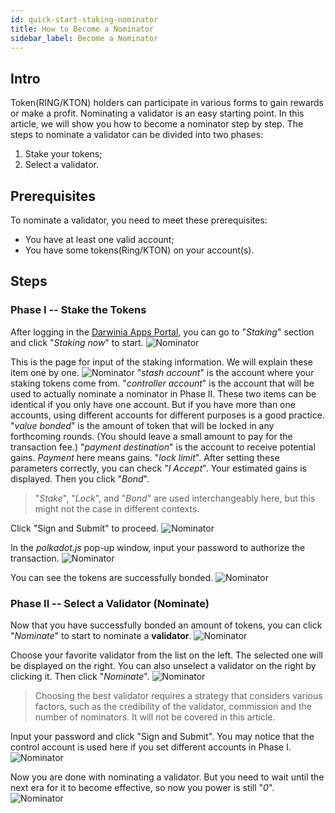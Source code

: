 ```yaml
---
id: quick-start-staking-nominator
title: How to Become a Nominator
sidebar_label: Become a Nominator
---
```


## Intro

Token(RING/KTON) holders can participate in various forms to gain rewards or make a profit. Nominating a validator is an easy starting point. In this article, we will show you how to become a nominator step by step. The steps to nominate a validator can be divided into two phases:
1. Stake your tokens;
2. Select a validator.

## Prerequisites

To nominate a validator, you need to meet these prerequisites:
- You have at least one valid account;
- You have some tokens(Ring/KTON) on your account(s).

## Steps

### Phase I -- Stake the Tokens

After logging in the [Darwinia Apps Portal](https://apps.darwinia.network), you can go to "*Staking*" section and click "*Staking now*" to start.
![Nominator](assets/quick_start/darwinia-staking-nominator-01.png)

This is the page for input of the staking information. We will explain these item one by one.
![Nominator](assets/quick_start/darwinia-staking-nominator-02.png)
"*stash account*" is the account where your staking tokens come from. "*controller account*" is the account that will be used to actually nominate a nominator in Phase II. These two items can be identical if you only have one account. But if you have more than one accounts, using different accounts for different purposes is a good practice. "*value bonded*" is the amount of token that will be locked in any forthcoming rounds. (You should leave a small amount to pay for the transaction fee.) "*payment destination*" is the account to receive potential gains. *Payment* here means gains. "*lock limit*". After setting these parameters correctly, you can check "*I Accept*". Your estimated gains is displayed. Then you click "*Bond*". 
> "*Stake*", "*Lock*", and "*Bond*" are used interchangeably here, but this might not the case in different contexts.

Click "Sign and Submit" to proceed.
![Nominator](assets/quick_start/darwinia-staking-nominator-03.png)

In the *polkadot.js* pop-up window, input your password to authorize the transaction.
![Nominator](assets/quick_start/darwinia-staking-nominator-04.png)

You can see the tokens are successfully bonded.
![Nominator](assets/quick_start/darwinia-staking-nominator-05.png)

### Phase II -- Select a Validator (Nominate)

Now that you have successfully bonded an amount of tokens, you can click "*Nominate*" to start to nominate a **validator**.
![Nominator](assets/quick_start/darwinia-staking-nominator-11.png)

Choose your favorite validator from the list on the left. The selected one will be displayed on the right. You can also unselect a validator on the right by clicking it. Then click "*Nominate*".
![Nominator](assets/quick_start/darwinia-staking-nominator-12.png)
> Choosing the best validator requires a strategy that considers various factors, such as the credibility of the validator, commission and the number of nominators. It will not be covered in this article.

Input your password and click "Sign and Submit". You may notice that the control account is used here if you set different accounts in Phase I.
![Nominator](assets/quick_start/darwinia-staking-nominator-13.png)

Now you are done with nominating a validator. But you need to wait until the next era for it to become effective, so now you power is still "*0*". 
![Nominator](assets/quick_start/darwinia-staking-nominator-14.png)
